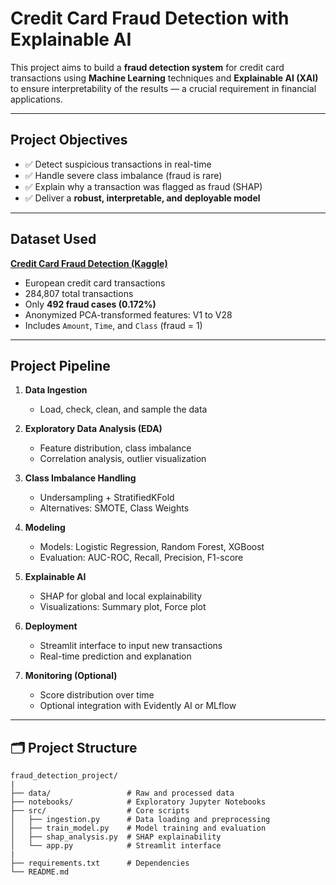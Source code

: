 # Credit Card Fraud Detection with Explainable AI

This project aims to build a **fraud detection system** for credit card transactions using **Machine Learning** techniques and **Explainable AI (XAI)** to ensure interpretability of the results — a crucial requirement in financial applications.

---

## Project Objectives

- ✅ Detect suspicious transactions in real-time
- ✅ Handle severe class imbalance (fraud is rare)
- ✅ Explain why a transaction was flagged as fraud (SHAP)
- ✅ Deliver a **robust, interpretable, and deployable model**

---

## Dataset Used

**[Credit Card Fraud Detection (Kaggle)](https://www.kaggle.com/datasets/mlg-ulb/creditcardfraud)**

- European credit card transactions
- 284,807 total transactions
- Only **492 fraud cases (0.172%)**
- Anonymized PCA-transformed features: V1 to V28
- Includes `Amount`, `Time`, and `Class` (fraud = 1)

---

## Project Pipeline

1. **Data Ingestion**
   - Load, check, clean, and sample the data

2. **Exploratory Data Analysis (EDA)**
   - Feature distribution, class imbalance
   - Correlation analysis, outlier visualization

3. **Class Imbalance Handling**
   - Undersampling + StratifiedKFold
   - Alternatives: SMOTE, Class Weights

4. **Modeling**
   - Models: Logistic Regression, Random Forest, XGBoost
   - Evaluation: AUC-ROC, Recall, Precision, F1-score

5. **Explainable AI**
   - SHAP for global and local explainability
   - Visualizations: Summary plot, Force plot

6. **Deployment**
   - Streamlit interface to input new transactions
   - Real-time prediction and explanation

7. **Monitoring (Optional)**
   - Score distribution over time
   - Optional integration with Evidently AI or MLflow

---

## 🗂️ Project Structure

```
fraud_detection_project/
|
├── data/                 # Raw and processed data
├── notebooks/            # Exploratory Jupyter Notebooks
├── src/                  # Core scripts
│   ├── ingestion.py      # Data loading and preprocessing
│   ├── train_model.py    # Model training and evaluation
│   ├── shap_analysis.py  # SHAP explainability
│   └── app.py            # Streamlit interface
|
├── requirements.txt      # Dependencies
└── README.md
```
